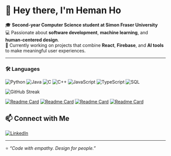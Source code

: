 # 👋 Hey there, I'm Heman Ho

🎓 **Second-year Computer Science student at Simon Fraser University**  
💻 Passionate about **software development**, **machine learning**, and **human-centered design**.  
🚀 Currently working on projects that combine **React**, **Firebase**, and **AI tools** to make meaningful user experiences.

---

### 🛠️ Languages
![Python](https://img.shields.io/badge/Python-3776AB?style=for-the-badge&logo=python&logoColor=white)
![Java](https://img.shields.io/badge/Java-007396?style=for-the-badge&logo=java&logoColor=white)
![C](https://img.shields.io/badge/C-00599C?style=for-the-badge&logo=c&logoColor=white)
![C++](https://img.shields.io/badge/C++-00599C?style=for-the-badge&logo=cplusplus&logoColor=white)
![JavaScript](https://img.shields.io/badge/JavaScript-F7DF1E?style=for-the-badge&logo=javascript&logoColor=black)
![TypeScript](https://img.shields.io/badge/TypeScript-3178C6?style=for-the-badge&logo=typescript&logoColor=white)
![SQL](https://img.shields.io/badge/SQL-4479A1?style=for-the-badge&logo=postgresql&logoColor=white)


![GitHub Streak](https://streak-stats.demolab.com?user=Heman-Ho&theme=tokyonight&border_radius=10)

[![Readme Card](https://github-readme-stats.vercel.app/api/pin/?username=Heman-Ho&repo=MemoryHub&theme=tokyonight)](https://github.com/Heman-Ho/MemoryHub)
[![Readme Card](https://github-readme-stats.vercel.app/api/pin/?username=artinSha&repo=SpeakFastApp-Frontend&theme=tokyonight)](https://github.com/artinSha/SpeakFastApp-Frontend)
[![Readme Card](https://github-readme-stats.vercel.app/api/pin/?username=Heman-Ho&repo=leetcode-llm-tutor&theme=tokyonight)](https://github.com/Heman-Ho/leetcode-llm-tutor)
[![Readme Card](https://github-readme-stats.vercel.app/api/pin/?username=Heman-Ho&repo=Treasure-Game&theme=tokyonight)](https://github.com/Heman-Ho/Treasure-Game)


## 📫 Connect with Me

[![LinkedIn](https://img.shields.io/badge/LinkedIn-HemanHo-blue?style=for-the-badge&logo=linkedin)](https://www.linkedin.com/in/heman-ho-06168a306)

---

⭐ *“Code with empathy. Design for people.”*  
